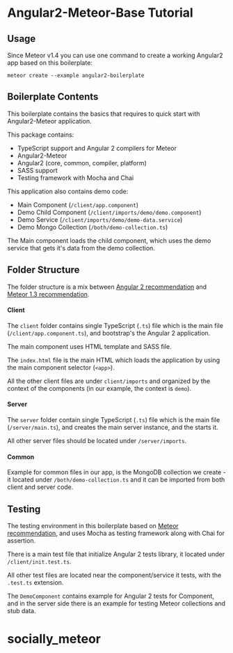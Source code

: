 # Angular2-Meteor-Base Tutorial

## Usage

Since Meteor v1.4 you can use one command to create a working Angular2 app based on this boilerplate:

```
meteor create --example angular2-boilerplate
```

## Boilerplate Contents

This boilerplate contains the basics that requires to quick start with Angular2-Meteor application.

This package contains:

- TypeScript support and Angular 2 compilers for Meteor
- Angular2-Meteor
- Angular2 (core, common, compiler, platform)
- SASS support
- Testing framework with Mocha and Chai

This application also contains demo code:

- Main Component (`/client/app.component`)
- Demo Child Component (`/client/imports/demo/demo.component`)
- Demo Service (`/client/imports/demo/demo-data.service`)
- Demo Mongo Collection (`/both/demo-collection.ts`)

The Main component loads the child component, which uses the demo service that gets it's data from the demo collection.

## Folder Structure

The folder structure is a mix between [Angular 2 recommendation](https://johnpapa.net/angular-2-styles/) and [Meteor 1.3 recommendation](https://guide.meteor.com/structure.html).

#### Client

The `client` folder contains single TypeScript (`.ts`) file which is the main file (`/client/app.component.ts`), and bootstrap's the Angular 2 application.

The main component uses HTML template and SASS file.

The `index.html` file is the main HTML which loads the application by using the main component selector (`<app>`).

All the other client files are under `client/imports` and organized by the context of the components (in our example, the context is `demo`).


#### Server

The `server` folder contain single TypeScript (`.ts`) file which is the main file (`/server/main.ts`), and creates the main server instance, and the starts it.

All other server files should be located under `/server/imports`.

#### Common

Example for common files in our app, is the MongoDB collection we create - it located under `/both/demo-collection.ts` and it can be imported from both client and server code.

## Testing

The testing environment in this boilerplate based on [Meteor recommendation](https://guide.meteor.com/testing.html), and uses Mocha as testing framework along with Chai for assertion.

There is a main test file that initialize Angular 2 tests library, it located under `/client/init.test.ts`.

All other test files are located near the component/service it tests, with the `.test.ts` extension.

The `DemoComponent` contains example for Angular 2 tests for Component, and in the server side there is an example for testing Meteor collections and stub data.
# socially_meteor
